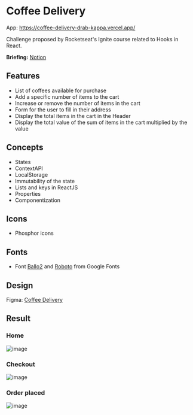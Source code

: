 # Coffee Delivery

App: https://coffee-delivery-drab-kappa.vercel.app/

Challenge proposed by Rocketseat's Ignite course related to Hooks in React.

**Briefing:** [Notion](https://efficient-sloth-d85.notion.site/Desafio-02-Coffee-Delivery-30e42a21fdb44b09a85244fc2c3dbdf9)

## Features

- List of coffees available for purchase 
- Add a specific number of items to the cart
- Increase or remove the number of items in the cart
- Form for the user to fill in their address
- Display the total items in the cart in the Header
- Display the total value of the sum of items in the cart multiplied by the value

## Concepts

- States
- ContextAPI
- LocalStorage
- Immutability of the state
- Lists and keys in ReactJS
- Properties
- Componentization

## Icons

- Phosphor icons

## Fonts

- Font [Ballo2](https://fonts.google.com/specimen/Baloo+2?query=baloo) and [Roboto](https://fonts.google.com/specimen/Roboto?query=Roboto) from Google Fonts

## Design

Figma: [Coffee Delivery](<https://www.figma.com/file/5yT9ZzZmRQRS4yivGGB3pl/Coffee-Delivery-%E2%80%A2-Desafio-React/duplicate?type=design&node-id=2-12&mode=design>)

## Result

### Home

![image](https://github.com/micael-diniz/coffee-delivery/assets/45563240/ca904c97-20e1-45ec-9a51-d758141d8250)

### Checkout

![image](https://github.com/micael-diniz/coffee-delivery/assets/45563240/58d9f5d5-a52d-4ebf-a0a1-b14b1fa3d1fc)

### Order placed

![image](https://github.com/micael-diniz/coffee-delivery/assets/45563240/275d653e-f37f-4bd9-8b9a-7f0b9dc8382e)
